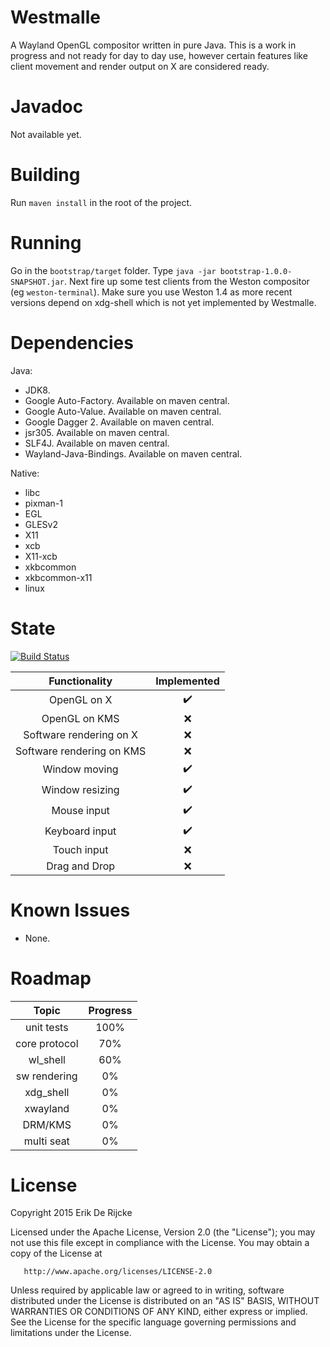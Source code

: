 Westmalle
=====================

A Wayland OpenGL compositor written in pure Java.
This is a work in progress and not ready for day to day use, however
certain features like client movement and render output on X are considered ready.

Javadoc
=======
Not available yet.

Building
========
Run `maven install` in the root of the project.

Running
=======
Go in the `bootstrap/target` folder. Type `java -jar bootstrap-1.0.0-SNAPSHOT.jar`.
Next fire up some test clients from the Weston compositor (eg `weston-terminal`). 
Make sure you use Weston 1.4 as more recent versions depend on xdg-shell which is not 
yet implemented by Westmalle.

Dependencies
============
Java:

 - JDK8.
 - Google Auto-Factory. Available on maven central.
 - Google Auto-Value. Available on maven central.
 - Google Dagger 2. Available on maven central.
 - jsr305. Available on maven central.
 - SLF4J. Available on maven central.
 - Wayland-Java-Bindings. Available on maven central.
 
Native:

 - libc
 - pixman-1
 - EGL
 - GLESv2
 - X11
 - xcb
 - X11-xcb
 - xkbcommon
 - xkbcommon-x11
 - linux

State
=====
[![Build Status](https://travis-ci.org/udevbe/westmalle.svg?branch=master)](https://travis-ci.org/udevbe/westmalle)

| Functionality               | Implemented        |
| :-------------------------: | :----------------: |
| OpenGL on X                 | :heavy_check_mark: |
| OpenGL on KMS               | :x:                |
| Software rendering on X     | :x:                |
| Software rendering on KMS   | :x:                |
| Window moving               | :heavy_check_mark: |
| Window resizing             | :heavy_check_mark: |
| Mouse input                 | :heavy_check_mark: |
| Keyboard input              | :heavy_check_mark: |
| Touch input                 | :x:                |
| Drag and Drop               | :x:                |

Known Issues
============
 - None.

Roadmap
====
| Topic         | Progress  |
| :-----------: | :-------: |
| unit tests    | 100%      |
| core protocol | 70%       |
| wl_shell      | 60%       |
| sw rendering  | 0%        |
| xdg_shell     | 0%        |
| xwayland      | 0%        |
| DRM/KMS       | 0%        |
| multi seat    | 0%        |

License
=======
   Copyright 2015 Erik De Rijcke

   Licensed under the Apache License, Version 2.0 (the "License");
   you may not use this file except in compliance with the License.
   You may obtain a copy of the License at

       http://www.apache.org/licenses/LICENSE-2.0

   Unless required by applicable law or agreed to in writing, software
   distributed under the License is distributed on an "AS IS" BASIS,
   WITHOUT WARRANTIES OR CONDITIONS OF ANY KIND, either express or implied.
   See the License for the specific language governing permissions and
   limitations under the License.
